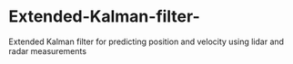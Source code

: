 # Extended-Kalman-filter-
Extended Kalman filter for predicting position and velocity using lidar and radar measurements
